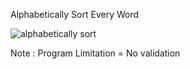 Alphabetically Sort Every Word

![alphabetically sort](https://user-images.githubusercontent.com/47067649/53133319-83a2ec00-3527-11e9-9c9c-5a5c41ad1dcb.png)

 Note : Program Limitation = No validation
